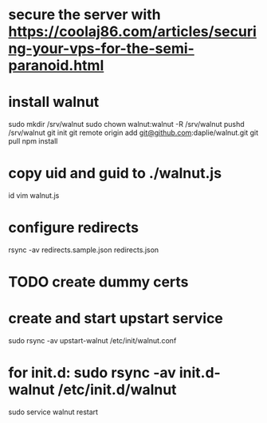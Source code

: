 # secure the server with https://coolaj86.com/articles/securing-your-vps-for-the-semi-paranoid.html

# install walnut
sudo mkdir /srv/walnut
sudo chown walnut:walnut -R /srv/walnut
pushd /srv/walnut
git init
git remote origin add git@github.com:daplie/walnut.git
git pull
npm install

# copy uid and guid to ./walnut.js
id
vim walnut.js

# configure redirects
rsync -av redirects.sample.json redirects.json

# TODO create dummy certs

# create and start upstart service
sudo rsync -av upstart-walnut /etc/init/walnut.conf
# for init.d: sudo rsync -av init.d-walnut /etc/init.d/walnut
sudo service walnut restart
